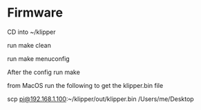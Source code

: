 # Firmware

CD into ~/klipper

run make clean

run make menuconfig

After the config run make

from MacOS run the following to get the klipper.bin file

scp pi@192.168.1.100:~/klipper/out/klipper.bin /Users/me/Desktop
